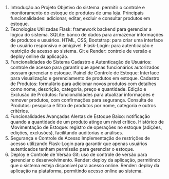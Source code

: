 1. Introdução ao Projeto
Objetivo do sistema: permitir o controle e monitoramento do estoque de produtos de uma loja.
Principais funcionalidades: adicionar, editar, excluir e consultar produtos em estoque.
2. Tecnologias Utilizadas
Flask: framework backend para gerenciar a lógica do sistema.
SQLite: banco de dados para armazenar informações de produtos e usuários.
HTML, CSS, Bootstrap: para criar uma interface de usuário responsiva e amigável.
Flask-Login: para autenticação e restrição de acesso ao sistema.
Git e Render: controle de versão e deploy online da aplicação.
3. Funcionalidades do Sistema
Cadastro e Autenticação de Usuários: controle de acesso para garantir que apenas funcionários autorizados possam gerenciar o estoque.
Painel de Controle de Estoque:
Interface para visualização e gerenciamento de produtos em estoque.
Cadastro de Produtos: formulário para adicionar novos produtos com detalhes como nome, descrição, categoria, preço e quantidade.
Edição e Exclusão de Produtos: funcionalidades para atualizar informações e remover produtos, com confirmações para segurança.
Consulta de Produtos: pesquisa e filtro de produtos por nome, categoria e outros critérios.
4. Funcionalidades Avançadas
Alertas de Estoque Baixo: notificação quando a quantidade de um produto atinge um nível crítico.
Histórico de Movimentação de Estoque: registro de operações no estoque (adições, edições, exclusões), facilitando auditorias e análises.
5. Segurança e Controle de Acesso
Implementação de restrições de acesso utilizando Flask-Login para garantir que apenas usuários autenticados tenham permissão para gerenciar o estoque.
6. Deploy e Controle de Versão
Git: uso de controle de versão para gerenciar o desenvolvimento.
Render: deploy da aplicação, permitindo que o sistema esteja disponível para acesso online.
Render: deploy da aplicação na plataforma, permitindo acesso online ao sistema.

